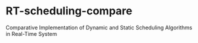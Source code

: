# RT-scheduling-compare

Comparative Implementation of Dynamic and Static Scheduling Algorithms in Real-Time System
